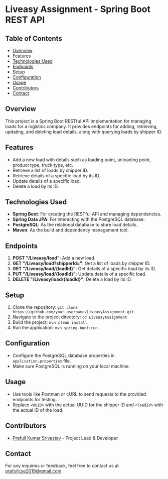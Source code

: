# Liveasy Assignment - Spring Boot REST API

## Table of Contents
- [Overview](#overview)
- [Features](#features)
- [Technologies Used](#technologies-used)
- [Endpoints](#endpoints)
- [Setup](#setup)
- [Configuration](#configuration)
- [Usage](#usage)
- [Contributors](#contributors)
- [Contact](#contact)

## Overview
This project is a Spring Boot RESTful API implementation for managing loads for a logistics company. It provides endpoints for adding, retrieving, updating, and deleting load details, along with querying loads by shipper ID.

## Features
- Add a new load with details such as loading point, unloading point, product type, truck type, etc.
- Retrieve a list of loads by shipper ID.
- Retrieve details of a specific load by its ID.
- Update details of a specific load.
- Delete a load by its ID.

## Technologies Used
- **Spring Boot**: For creating the RESTful API and managing dependencies.
- **Spring Data JPA**: For interacting with the PostgreSQL database.
- **PostgreSQL**: As the relational database to store load details.
- **Maven**: As the build and dependency management tool.

## Endpoints
1. **POST "/Liveasy/load"**: Add a new load.
2. **GET "/Liveasy/load?shipperId=<shipperId>"**: Get a list of loads by shipper ID.
3. **GET "/Liveasy/load/{loadId}"**: Get details of a specific load by its ID.
4. **PUT "/Liveasy/load/{loadId}"**: Update details of a specific load.
5. **DELETE "/Liveasy/load/{loadId}"**: Delete a load by its ID.

## Setup
1. Clone the repository: `git clone https://github.com/your_username/LiveasyAssignment.git`
2. Navigate to the project directory: `cd LiveasyAssignment`
3. Build the project: `mvn clean install`
4. Run the application: `mvn spring-boot:run`

## Configuration
- Configure the PostgreSQL database properties in `application.properties` file.
- Make sure PostgreSQL is running on your local machine.

## Usage
- Use tools like Postman or cURL to send requests to the provided endpoints for testing.
- Replace `<UUID>` with the actual UUID for the shipper ID and `<loadId>` with the actual ID of the load.

## Contributors
- [Prafull Kumar Srivastav](https://github.com/praful-srivastava/) - Project Lead & Developer


## Contact
For any inquiries or feedback, feel free to contact us at [prafullcse2019@gmail.com](mailto:prafullcse2019@gmail.com).
